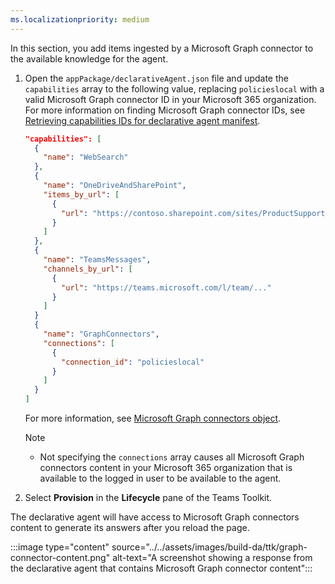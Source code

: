```yaml
---
ms.localizationpriority: medium
---
```


<!-- markdownlint-disable MD041 -->

In this section, you add items ingested by a Microsoft Graph connector to the available knowledge for the agent.

1. Open the `appPackage/declarativeAgent.json` file and update the `capabilities` array to the following value, replacing `policieslocal` with a valid Microsoft Graph connector ID in your Microsoft 365 organization. For more information on finding Microsoft Graph connector IDs, see [Retrieving capabilities IDs for declarative agent manifest](../../declarative-agent-capabilities-ids.md#microsoft-graph-connectors).

    ```json
    "capabilities": [
      {
        "name": "WebSearch"
      },
      {
        "name": "OneDriveAndSharePoint",
        "items_by_url": [
          {
            "url": "https://contoso.sharepoint.com/sites/ProductSupport"
          }
        ]
      },
      {
        "name": "TeamsMessages",
        "channels_by_url": [
          {
            "url": "https://teams.microsoft.com/l/team/..."
          }
        ]
      }
      {
        "name": "GraphConnectors",
        "connections": [
          {
            "connection_id": "policieslocal"
          }
        ]
      }
    ]
    ```

    For more information, see [Microsoft Graph connectors object](../../declarative-agent-manifest-1.3.md#microsoft-graph-connectors-object).

    > [!NOTE]
    >
    > - Not specifying the `connections` array causes all Microsoft Graph connectors content in your Microsoft 365 organization that is available to the logged in user to be available to the agent.

1. Select **Provision** in the **Lifecycle** pane of the Teams Toolkit.

The declarative agent will have access to Microsoft Graph connectors content to generate its answers after you reload the page.

:::image type="content" source="../../assets/images/build-da/ttk/graph-connector-content.png" alt-text="A screenshot showing a response from the declarative agent that contains Microsoft Graph connector content":::
